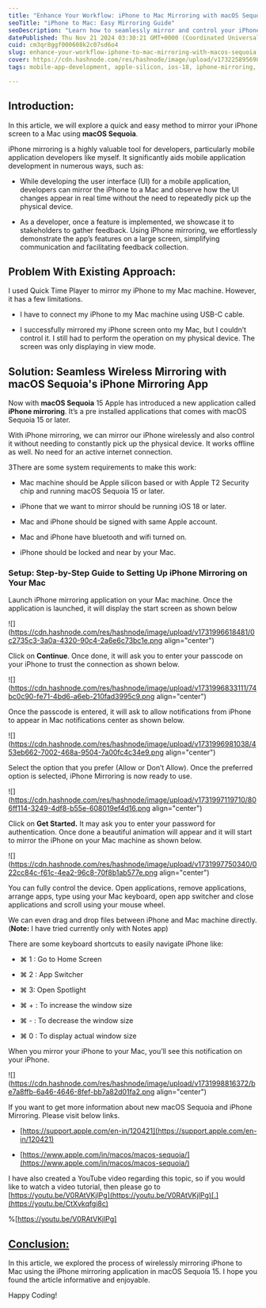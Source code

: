 ```yaml
---
title: "Enhance Your Workflow: iPhone to Mac Mirroring with macOS Sequoia"
seoTitle: "iPhone to Mac: Easy Mirroring Guide"
seoDescription: "Learn how to seamlessly mirror and control your iPhone on a Mac using macOS Sequoia's new iPhone Mirroring application"
datePublished: Thu Nov 21 2024 03:30:21 GMT+0000 (Coordinated Universal Time)
cuid: cm3qr8ggf000608k2c07sd6o4
slug: enhance-your-workflow-iphone-to-mac-mirroring-with-macos-sequoia
cover: https://cdn.hashnode.com/res/hashnode/image/upload/v1732258956980/53bfc362-1ba8-4b1d-9147-b45bb6c4f9e6.png
tags: mobile-app-development, apple-silicon, ios-18, iphone-mirroring, macos-sequoia, wireless-mirroring, mac-screen-sharing

---
```


## Introduction:

In this article, we will explore a quick and easy method to mirror your iPhone screen to a Mac using **macOS Sequoia**.

iPhone mirroring is a highly valuable tool for developers, particularly mobile application developers like myself. It significantly aids mobile application development in numerous ways, such as:

* While developing the user interface (UI) for a mobile application, developers can mirror the iPhone to a Mac and observe how the UI changes appear in real time without the need to repeatedly pick up the physical device.
    
* As a developer, once a feature is implemented, we showcase it to stakeholders to gather feedback. Using iPhone mirroring, we effortlessly demonstrate the app’s features on a large screen, simplifying communication and facilitating feedback collection.
    

## Problem With Existing Approach:

I used Quick Time Player to mirror my iPhone to my Mac machine. However, it has a few limitations.

* I have to connect my iPhone to my Mac machine using USB-C cable.
    
* I successfully mirrored my iPhone screen onto my Mac, but I couldn’t control it. I still had to perform the operation on my physical device. The screen was only displaying in view mode.
    

## Solution: Seamless Wireless Mirroring with macOS Sequoia's iPhone Mirroring App

Now with **macOS Sequoia** 15 Apple has introduced a new application called **iPhone mirroring**. It’s a pre installed applications that comes with macOS Sequoia 15 or later.

With iPhone mirroring, we can mirror our iPhone wirelessly and also control it without needing to constantly pick up the physical device. It works offline as well. No need for an active internet connection.

3There are some system requirements to make this work:

* Mac machine should be Apple silicon based or with Apple T2 Security chip and running macOS Sequoia 15 or later.
    
* iPhone that we want to mirror should be running iOS 18 or later.
    
* Mac and iPhone should be signed with same Apple account.
    
* Mac and iPhone have bluetooth and wifi turned on.
    
* iPhone should be locked and near by your Mac.
    

### Setup: Step-by-Step Guide to Setting Up iPhone Mirroring on Your Mac

Launch iPhone mirroring application on your Mac machine. Once the application is launched, it will display the start screen as shown below

![](https://cdn.hashnode.com/res/hashnode/image/upload/v1731996618481/0c2735c3-3a0a-4320-90c4-2a6e6c73bc1e.png align="center")

Click on **Continue**. Once done, it will ask you to enter your passcode on your iPhone to trust the connection as shown below.

![](https://cdn.hashnode.com/res/hashnode/image/upload/v1731996833111/74bc0c90-fe71-4bd6-a6eb-210fad3995c9.png align="center")

Once the passcode is entered, it will ask to allow notifications from iPhone to appear in Mac notifications center as shown below.

![](https://cdn.hashnode.com/res/hashnode/image/upload/v1731996981038/453eb662-7002-468a-9504-7a00fc4c34e9.png align="center")

Select the option that you prefer (Allow or Don’t Allow). Once the preferred option is selected, iPhone Mirroring is now ready to use.

![](https://cdn.hashnode.com/res/hashnode/image/upload/v1731997119710/806ff114-3249-4df8-b55e-608019ef4d16.png align="center")

Click on **Get Started.** It may ask you to enter your password for authentication. Once done a beautiful animation will appear and it will start to mirror the iPhone on your Mac machine as shown below.

![](https://cdn.hashnode.com/res/hashnode/image/upload/v1731997750340/022cc84c-f61c-4ea2-96c8-70f8b1ab577e.png align="center")

You can fully control the device. Open applications, remove applications, arrange apps, type using your Mac keyboard, open app switcher and close applications and scroll using your mouse wheel.

We can even drag and drop files between iPhone and Mac machine directly. (**Note:** I have tried currently only with Notes app)

There are some keyboard shortcuts to easily navigate iPhone like:

* ⌘ 1 : Go to Home Screen
    
* ⌘ 2 : App Switcher
    
* ⌘ 3: Open Spotlight
    
* ⌘ + : To increase the window size
    
* ⌘ - : To decrease the window size
    
* ⌘ 0 : To display actual window size
    

When you mirror your iPhone to your Mac, you’ll see this notification on your iPhone.

![](https://cdn.hashnode.com/res/hashnode/image/upload/v1731998816372/be7a8ffb-6a46-4646-8fef-bb7a82d01fa2.png align="center")

If you want to get more information about new macOS Sequoia and iPhone Mirroring. Please visit below links.

* [https://support.apple.com/en-in/120421](https://support.apple.com/en-in/120421)
    
* [https://www.apple.com/in/macos/macos-sequoia/](https://www.apple.com/in/macos/macos-sequoia/)
    

I have also created a YouTube video regarding this topic, so if you would like to watch a video tutorial, then please go to [https://youtu.be/V0RAtVKjlPg](https://youtu.be/V0RAtVKjlPg)[.](https://youtu.be/CtXvkqfgi8c)

%[https://youtu.be/V0RAtVKjlPg] 

## [Conclusion:](https://youtu.be/CtXvkqfgi8c)

In this article, we explored the process of wirelessly mirroring iPhone to Mac using the iPhone mirroring application in macOS Sequoia 15. I hope you found the article informative and enjoyable.

Happy Coding!